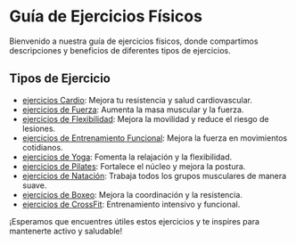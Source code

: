 # Guía de Ejercicios Físicos

Bienvenido a nuestra guía de ejercicios físicos, donde compartimos descripciones y beneficios de diferentes tipos de ejercicios.

## Tipos de Ejercicio

- [ejercicios Cardio](ejercicios/Cardio.md): Mejora tu resistencia y salud cardiovascular.
- [ejercicios de Fuerza](ejercicios/Fuerza.md): Aumenta la masa muscular y la fuerza.
- [ejercicios de Flexibilidad](ejercicios/flexibilidad.md): Mejora la movilidad y reduce el riesgo de lesiones.
- [ejercicios de Entrenamiento Funcional](ejercicios/entretenimientoFuncional.md): Mejora la fuerza en movimientos cotidianos.
- [ejercicios de Yoga](ejercicios/yoga.md): Fomenta la relajación y la flexibilidad.
- [ejercicios de Pilates](ejercicios/Pilates.md): Fortalece el núcleo y mejora la postura.
- [ejercicios de Natación](ejercicios/Natacion.md): Trabaja todos los grupos musculares de manera suave.
- [ejercicios de Boxeo](ejercicios/Boxeo.md): Mejora la coordinación y la resistencia.
- [ejercicios de CrossFit](ejercicios/CrossFit.md): Entrenamiento intensivo y funcional.

¡Esperamos que encuentres útiles estos ejercicios y te inspires para mantenerte activo y saludable!